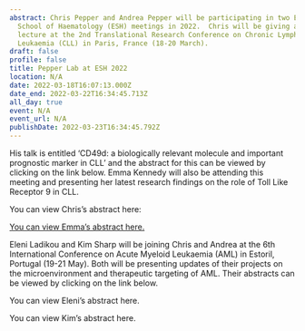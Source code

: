 ```yaml
---
abstract: Chris Pepper and Andrea Pepper will be participating in two European
  School of Haematology (ESH) meetings in 2022.  Chris will be giving a keynote
  lecture at the 2nd Translational Research Conference on Chronic Lymphocytic
  Leukaemia (CLL) in Paris, France (18-20 March).
draft: false
profile: false
title: Pepper Lab at ESH 2022
location: N/A
date: 2022-03-18T16:07:13.000Z
date_end: 2022-03-22T16:34:45.713Z
all_day: true
event: N/A
event_url: N/A
publishDate: 2022-03-23T16:34:45.792Z
---
```

His talk is entitled ‘CD49d: a biologically relevant molecule and important prognostic marker in CLL’ and the abstract for this can be viewed by clicking on the link below. Emma Kennedy will also be attending this meeting and presenting her latest research findings on the role of Toll Like Receptor 9 in CLL. 

You can view Chris’s abstract here:

[You can view Emma’s abstract here.](/post/investigating-toll-like-receptor-9-as-a-mechanism-of-resistance-to-b-cell-receptor-targeted-therapies-in-chronic-lymphocytic-leukaemia/)

Eleni Ladikou and Kim Sharp will be joining Chris and Andrea at the 6th International Conference on Acute Myeloid Leukaemia (AML) in Estoril, Portugal (19-21 May). Both will be presenting updates of their projects on the microenvironment and therapeutic targeting of AML. Their abstracts can be viewed by clicking on the link below.

You can view Eleni’s abstract here.

You can view Kim’s abstract here.